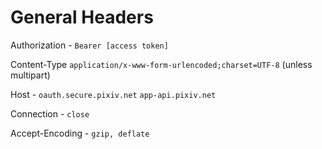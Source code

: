# General Headers

Authorization - `Bearer [access token]`

Content-Type `application/x-www-form-urlencoded;charset=UTF-8` (unless multipart)

Host - `oauth.secure.pixiv.net` `app-api.pixiv.net`

Connection - `close`    

Accept-Encoding - `gzip, deflate`


